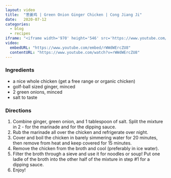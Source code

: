 ```yaml
---
layout: video
title:  "葱姜鸡 | Green Onion Ginger Chicken | Cong Jiang Ji"
date:   2020-07-12
categories:
  - blog
  - recipes
iframe: "<iframe width='970' height='546' src='https://www.youtube.com/embed/rWWdWErcZU8' frameborder='0' allow='accelerometer; autoplay; encrypted-media; gyroscope; picture-in-picture' allowfullscreen></iframe>"
video:
  embedURL: "https://www.youtube.com/embed/rWWdWErcZU8"
  contentURL: "https://www.youtube.com/watch?v=rWWdWErcZU8"
---
```


### Ingredients

* a nice whole chicken (get a free range or organic chicken)
* golf-ball sized ginger, minced
* 2 green onions, minced
* salt to taste

### Directions
1. Combine ginger, green onion, and 1 tablespoon of salt. Split the mixture in 2 - for the marinade and for the dipping sauce.
2. Rub the marinade all over the chicken and refrigerate over night.
3. Cover and boil the chicken in barely simmering water for 20 minutes, then remove from heat and keep covered for 15 minutes.
4. Remove the chicken from the broth and cool (preferably in ice water).
5. Filter the broth through a sieve and use it for noodles or soup! Put one ladle of the broth into the other half of the mixture in step #1 for a dipping sauce.
6. Enjoy!
